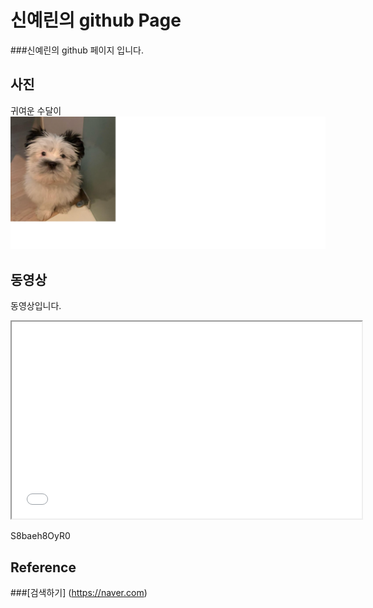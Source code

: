 # 신예린의 github Page

###신예린의 github 페이지 입니다.
<br>

## 사진
귀여운 수달이
<br>
![Alt text](sudal.png)


## 동영상
 동영상입니다.
<br>
<iframe width="560" height="315" src="S8baeh8OyR0"></iframe>

S8baeh8OyR0
## Reference
###[검색하기] (https://naver.com)
